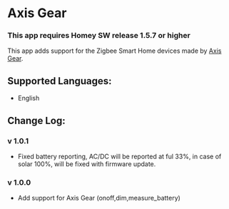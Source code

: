 ﻿# Axis Gear

### This app requires Homey SW release 1.5.7 or higher

This app adds support for the Zigbee Smart Home devices made by [Axis Gear](https://www.helloaxis.com/).  


## Supported Languages:
* English

## Change Log:
### v 1.0.1
* Fixed battery reporting, AC/DC will be reported at ful 33%, in case of solar 100%, will be fixed with firmware update.
### v 1.0.0
* Add support for Axis Gear (onoff,dim,measure_battery)